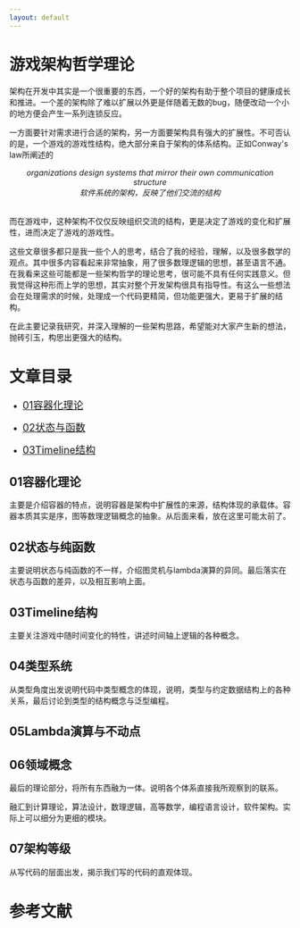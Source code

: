 ```yaml
---
layout: default
---
```


# 游戏架构哲学理论


架构在开发中其实是一个很重要的东西，一个好的架构有助于整个项目的健康成长和推进。一个差的架构除了难以扩展以外更是伴随着无数的bug，随便改动一个小的地方便会产生一系列连锁反应。

一方面要针对需求进行合适的架构，另一方面要架构具有强大的扩展性。不可否认的是，一个游戏的游戏性结构，绝大部分来自于架构的体系结构。正如Conway's law所阐述的

<center><i>organizations design systems that mirror their own communication structure</i></center>

<center><i>软件系统的架构，反映了他们交流的结构</i></center>

<br>

而在游戏中，这种架构不仅仅反映组织交流的结构，更是决定了游戏的变化和扩展性，进而决定了游戏的游戏性。


这些文章很多都只是我一些个人的思考，结合了我的经验，理解，以及很多数学的观点。其中很多内容看起来非常抽象，用了很多数理逻辑的思想，甚至语言不通。在我看来这些可能都是一些架构哲学的理论思考，很可能不具有任何实践意义。但我觉得这种形而上学的思想，其实对整个开发架构很具有指导性。有这么一些想法会在处理需求的时候，处理成一个代码更精简，但功能更强大，更易于扩展的结构。

在此主要记录我研究，并深入理解的一些架构思路，希望能对大家产生新的想法，抛砖引玉，构思出更强大的结构。


# 文章目录


* [<font size=4>01容器化理论</font>](./01容器化理论.md)

* [<font size=4>02状态与函数</font>](./02状态与函数.md)

* [<font size=4>03Timeline结构</font>](./03Timeline结构.md)


## 01容器化理论

主要是介绍容器的特点，说明容器是架构中扩展性的来源，结构体现的承载体。容器本质其实是序，图等数理逻辑概念的抽象。从后面来看，放在这里可能太前了。

## 02状态与纯函数

主要说明状态与纯函数的不一样，介绍图灵机与lambda演算的异同。最后落实在状态与函数的差异，以及相互影响上面。

## 03Timeline结构

主要关注游戏中随时间变化的特性，讲述时间轴上逻辑的各种概念。

## 04类型系统

从类型角度出发说明代码中类型概念的体现，说明，类型与约定数据结构上的各种关系，最后讨论到类型的结构概念与泛型编程。

## 05Lambda演算与不动点

## 06领域概念

最后的理论部分，将所有东西融为一体。说明各个体系直接我所观察到的联系。

融汇到计算理论，算法设计，数理逻辑，高等数学，编程语言设计，软件架构。实际上可以细分为更细的模块。

## 07架构等级

从写代码的层面出发，揭示我们写的代码的直观体现。

# 参考文献
